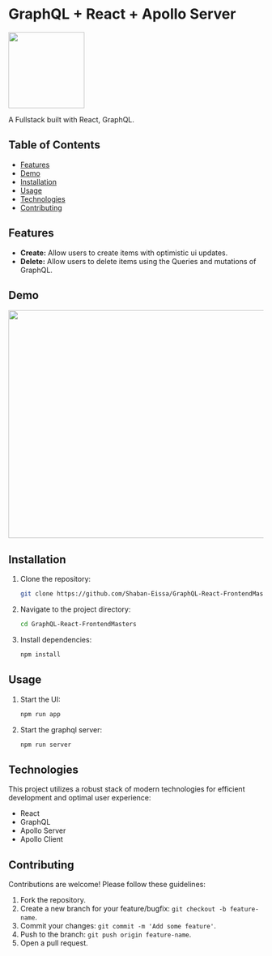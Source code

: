 # GraphQL + React + Apollo Server  

<img src="https://github.com/Shaban-Eissa/GraphQL-React-FrontendMasters/assets/49924090/a77c20a1-16d3-4216-81e4-b637e9507f34" width="150" height="150" />

A Fullstack built with React, GraphQL.

## Table of Contents

- [Features](#features)
- [Demo](#demo)
- [Installation](#installation)
- [Usage](#usage)
- [Technologies](#technologies)
- [Contributing](#contributing)


## Features

- **Create:** Allow users to create items with optimistic ui updates.
- **Delete:** Allow users to delete items using the Queries and mutations of GraphQL.


## Demo

<img src="https://github.com/Shaban-Eissa/GraphQL-React-FrontendMasters/assets/49924090/aad0bbf2-ef5e-4710-bffd-d3ad3fb59c6b" width="900" height="450" />


## Installation

1. Clone the repository:

   ```bash
   git clone https://github.com/Shaban-Eissa/GraphQL-React-FrontendMasters
   ```

2. Navigate to the project directory:
    
    ```bash
    cd GraphQL-React-FrontendMasters
    ```
    
3. Install dependencies:
    
    ```bash
    npm install
    ```

## Usage

1. Start the UI:
    ```bash
    npm run app
    ```
1. Start the graphql server:
    ```bash
    npm run server
    ```
   

## Technologies

This project utilizes a robust stack of modern technologies for efficient development and optimal user experience:

- React
- GraphQL
- Apollo Server
- Apollo Client
  
## Contributing

Contributions are welcome! Please follow these guidelines:

1. Fork the repository.
2. Create a new branch for your feature/bugfix: `git checkout -b feature-name`.
3. Commit your changes: `git commit -m 'Add some feature'`.
4. Push to the branch: `git push origin feature-name`.
5. Open a pull request.

